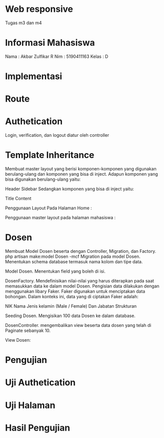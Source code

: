 # Web responsive
Tugas m3 dan m4

# Informasi Mahasiswa
Nama  : Akbar Zulfikar R
Nim   : 5190411163
Kelas : D

# Implementasi

# Route


# Authetication 
Login, verification, dan logout diatur oleh controller 

# Template Inheritance
Membuat master layout yang berisi komponen-komponen yang digunakan berulang-ulang dan komponen yang bisa di inject. Adapun komponen yang bisa digunakan berulang-ulang yaitu:

Header
Sidebar
Sedangkan komponen yang bisa di inject yaitu:

Title
Content

Penggunaan Layout Pada Halaman Home :

Penggunaan master layout pada halaman mahasiswa :


# Dosen

Membuat Model Dosen beserta dengan Controller, Migration, dan Factory.
php artisan make:model Dosen -mcf
Migration pada model Dosen. Menentukan schema database termasuk nama kolom dan tipe data.

Model Dosen. Menentukan field yang boleh di isi.

DosenFactory. Mendefinisikan nilai-nilai yang harus diterapkan pada saat memasukkan data ke dalam model Dosen. Pengisian data dilakukan dengan menggunakan libary Faker. Faker digunakan untuk menciptakan data bohongan. Dalam konteks ini, data yang di ciptakan Faker adalah:

NIK
Nama
Jenis kelamin (Male / Female)
Dan Jabatan Strukturan

Seeding Dosen. Mengisikan 100 data Dosen ke dalam database.

DosenController. mengembalikan view beserta data dosen yang telah di Paginate sebanyak 10.

View Dosen:


# Pengujian

# Uji Authetication

# Uji Halaman

# Hasil Pengujian







